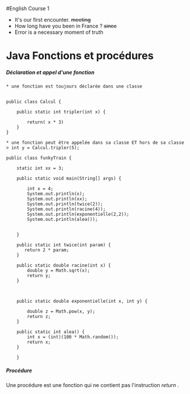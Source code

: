 #English Course 1

* It's our first encounter. ~~meeting~~
* How long have you been in France ? ~~since~~
* Error is a necessary moment of truth

# Java Fonctions et procédures

##### Déclaration et appel d'une fonction

	* une fonction est toujours déclarée dans une classe

```

public class Calcul {

	public static int tripler(int x) {

		return( x * 3)
	}
}

```
	* une fonction peut être appelée dans sa classe ET hors de sa classe
	> int y = Calcul.tripler(5);

```
public class funkyTrain {
	
	static int xx = 3;
	
	public static void main(String[] args) {
		
		int x = 4;
		System.out.println(x);
		System.out.println(xx);
		System.out.println(twice(2));
		System.out.println(racine(4));
		System.out.println(exponentielle(2,2));
		System.out.println(alea());
		
		
	}

	public static int twice(int param) {
	   return 2 * param;
	}
	
	public static double racine(int x) {
		double y = Math.sqrt(x);
		return y;
	}



	public static double exponentielle(int x, int y) {
	
		double z = Math.pow(x, y);
		return z;
	}
	
	public static int alea() {
		int x = (int)(100 * Math.random());
		return x;
	}
	
	}

```


##### Procédure
Une procédure est une fonction qui ne contient pas l'instruction *return* .


